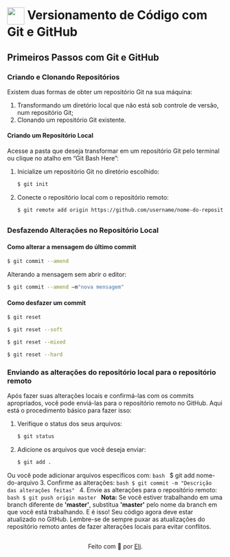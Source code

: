 <h1>
    <a href="https://www.dio.me/">
     <img align="center" width="40px" src="https://hermes.digitalinnovation.one/assets/diome/logo-minimized.png"></a>
    <span> Versionamento de Código com Git e GitHub</span>
</h1>

## Primeiros Passos com Git e GitHub

### Criando e Clonando Repositórios
Existem duas formas de obter um repositório Git na sua máquina:
1. Transformando um diretório local que não está sob controle de versão, num repositório Git;
2. Clonando um repositório Git existente.

#### Criando um Repositório Local
Acesse a pasta que deseja transformar em um repositório Git  pelo terminal ou clique no atalho em “Git Bash Here”:
1. Inicialize um repositório Git no diretório escolhido:
    ```bash
    $ git init
    ```
2. Conecte o repositório local com o repositório remoto:
    ```bash
    $ git remote add origin https://github.com/username/nome-do-repositorio.git
    ```
##

### Desfazendo Alterações no Repositório Local

#### Como alterar a mensagem do último commit
```bash
$ git commit --amend
```
Alterando a mensagem sem abrir o editor:  
```bash
$ git commit --amend –m"nova mensagem"
```

#### Como desfazer um commit
```bash
$ git reset
```
```bash
$ git reset --soft
```
```bash
$ git reset --mixed
```
```bash
$ git reset --hard
```

### Enviando as alterações do repositório local para o repositório remoto

Após fazer suas alterações locais e confirmá-las com os commits apropriados, você pode enviá-las para o repositório remoto no GitHub. Aqui está o procedimento básico para fazer isso:
1. Verifique o status dos seus arquivos:
    ```bash
    $ git status
    ```
2. Adicione os arquivos que você deseja enviar:
    ```bash
   $ git add .
    ```
Ou você pode adicionar arquivos específicos com:
    ```bash
    ```
   $ git add nome-do-arquivo
3. Confirme as alterações:
     ```bash
     $ git commit -m "Descrição das alterações feitas"
     ```
4. Envie as alterações para o repositório remoto:
    ```bash
    $ git push origin master
    ```
**Nota:** Se você estiver trabalhando em uma branch diferente de **'master'**, substitua **'master'** pelo nome da branch em que você está trabalhando.
E é isso! Seu código agora deve estar atualizado no GitHub. Lembre-se de sempre puxar as atualizações do repositório remoto antes de fazer alterações locais para evitar conflitos.

##
<div align="center">Feito com 💙 por <a href="https://github.com/elidianaandrade">Eli</a>.</div>
